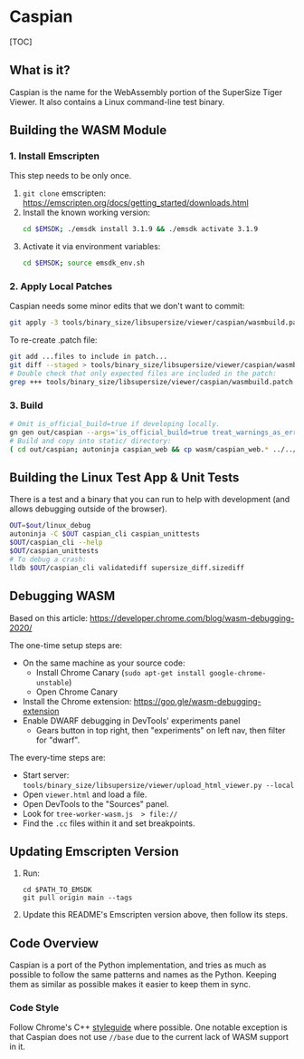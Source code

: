 # Caspian

[TOC]

## What is it?

Caspian is the name for the WebAssembly portion of the SuperSize Tiger Viewer.
It also contains a Linux command-line test binary.

## Building the WASM Module

### 1. Install Emscripten

This step needs to be only once.

1. `git clone` emscripten:
https://emscripten.org/docs/getting_started/downloads.html
2. Install the known working version:
   ```sh
   cd $EMSDK; ./emsdk install 3.1.9 && ./emsdk activate 3.1.9
   ```
3. Activate it via environment variables:
   ```sh
   cd $EMSDK; source emsdk_env.sh
   ```

### 2. Apply Local Patches

Caspian needs some minor edits that we don't want to commit:

```sh
git apply -3 tools/binary_size/libsupersize/viewer/caspian/wasmbuild.patch
```

To re-create .patch file:
```sh
git add ...files to include in patch...
git diff --staged > tools/binary_size/libsupersize/viewer/caspian/wasmbuild.patch
# Double check that only expected files are included in the patch:
grep +++ tools/binary_size/libsupersize/viewer/caspian/wasmbuild.patch
```

### 3. Build

```sh
# Omit is_official_build=true if developing locally.
gn gen out/caspian --args='is_official_build=true treat_warnings_as_errors=false fatal_linker_warnings=false chrome_pgo_phase=0 enable_rust=false'
# Build and copy into static/ directory:
( cd out/caspian; autoninja caspian_web && cp wasm/caspian_web.* ../../tools/binary_size/libsupersize/viewer/static/ )
```

## Building the Linux Test App & Unit Tests

There is a test and a binary that you can run to help with development (and
allows debugging outside of the browser).

```sh
OUT=$out/linux_debug
autoninja -C $OUT caspian_cli caspian_unittests
$OUT/caspian_cli --help
$OUT/caspian_unittests
# To debug a crash:
lldb $OUT/caspian_cli validatediff supersize_diff.sizediff
```

## Debugging WASM

Based on this article: https://developer.chrome.com/blog/wasm-debugging-2020/

The one-time setup steps are:

 * On the same machine as your source code:
   * Install Chrome Canary (`sudo apt-get install google-chrome-unstable`)
   * Open Chrome Canary
 * Install the Chrome extension: https://goo.gle/wasm-debugging-extension
 * Enable DWARF debugging in DevTools' experiments panel
   * Gears button in top right, then "experiments" on left nav, then filter for "dwarf".

The every-time steps are:

 * Start server: `tools/binary_size/libsupersize/viewer/upload_html_viewer.py --local`
 * Open `viewer.html` and load a file.
 * Open DevTools to the "Sources" panel.
 * Look for `tree-worker-wasm.js  > file://`
 * Find the `.cc` files within it and set breakpoints.

## Updating Emscripten Version

1. Run:
   ```
   cd $PATH_TO_EMSDK
   git pull origin main --tags
   ```
2.  Update this README's Emscripten version above, then follow its steps.

## Code Overview

Caspian is a port of the Python implementation, and tries as much as possible to
follow the same patterns and names as the Python. Keeping them as similar as
possible makes it easier to keep them in sync.

### Code Style

Follow Chrome's C++ [styleguide] where possible. One notable exception is that
Caspian does not use `//base` due to the current lack of WASM support in it.

[styleguide]: https://chromium.googlesource.com/chromium/src/+/main/styleguide/c++/c++.md

